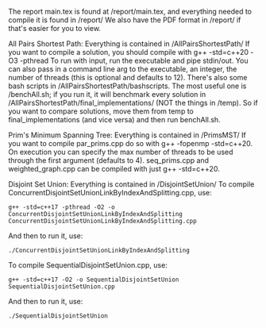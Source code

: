 The report main.tex is found at /report/main.tex, and everything needed to compile it is found in /report/
We also have the PDF format in /report/ if that's easier for you to view. 

All Pairs Shortest Path:
Everything is contained in /AllPairsShortestPath/
If you want to compile a solution, you should compile with g++ -std=c++20 -O3 -pthread
To run with input, run the executable and pipe stdin/out. You can also pass in a command line arg to the executable, an integer, the number of threads (this is optional and defaults to 12). 
There's also some bash scripts in /AllPairsShortestPath/bashscripts. The most useful one is /benchAll.sh; if you run it, it will benchmark every solution in /AllPairsShortestPath/final_implementations/ (NOT the things in /temp). So if you want to compare solutions, move them from temp to final_implementations (and vice versa) and then run benchAll.sh. 

Prim's Minimum Spanning Tree:
Everything is contained in /PrimsMST/
If you want to compile par_prims.cpp do so with g++ -fopenmp <programname> -std=c++20. On execution you can specify the max number of threads to be used through the first argument (defaults to 4). seq_prims.cpp and weighted_graph.cpp can be compiled with just g++ <programname> -std=c++20.

Disjoint Set Union:
Everything is contained in /DisjointSetUnion/
To compile ConcurrentDisjointSetUnionLinkByIndexAndSplitting.cpp, use:
  
```g++ -std=c++17 -pthread -O2 -o ConcurrentDisjointSetUnionLinkByIndexAndSplitting ConcurrentDisjointSetUnionLinkByIndexAndSplitting.cpp```

And then to run it, use:
  
```./ConcurrentDisjointSetUnionLinkByIndexAndSplitting```

To compile SequentialDisjointSetUnion.cpp, use:
  
```g++ -std=c++17 -O2 -o SequentialDisjointSetUnion SequentialDisjointSetUnion.cpp```

And then to run it, use:
  
```./SequentialDisjointSetUnion```

